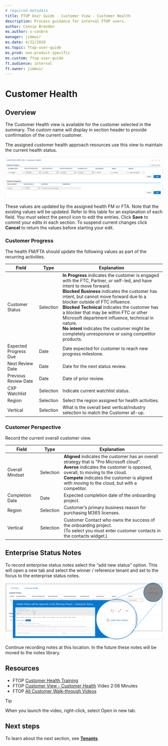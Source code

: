 ```yaml
---
# required metadata
title: FTOP User Guide - Customer View - Customer Health
description: Process guidance for internal FTOP users.
author: Connie Brenden
ms.author: v-conbre
manager: jimmuir
ms.date: 4/22/2020
ms.topic: ftop-user-guide
ms.prod: non-product-specific
ms.custom: ftop-user-guide
ft.audience: internal
ft.owner: jimmuir
---
```


# Customer Health

## Overview

The Customer Health view is available for the customer selected in the summary. The custom name will display in section header to provide confirmation of the current customer.

The assigned customer health approach resources use this view to maintain the current health status.

![customer-health.png](media/customer-view/customer-health-view/customer-health.png)

These values are updated by the assigned health FM or FTA. Note that the existing values will be updated. Refer to this table for an explanation of each field. You must select the pencil icon to edit the entries. Click **Save** to commit your edits in each section. To suspend current changes click **Cancel** to return the values before starting your edit.

### Customer Progress

The health FM/FTA should update the following values as part of the recurring activities.

|Field  |Type  |Explanation  |
|---------|---------|---------|
|Customer Status    |Selection         |**In Progress** indicates the customer is engaged with the FTC, Partner, or self-led, and have intent to move forward.<br>**Blocked Business** indicates the customer has intent, but cannot move forward due to a blocker outside of FTC influence.<br>**Blocked Technical** indicates the customer has a blocker that may be within FTC or other Microsoft department influence, technical in nature.<br>**No intent** indicates the customer might be completely unresponsive or using competitor products.         |
|Expected Progress Due  |Date         |Date expected for customer to reach new progress milestone.         |
|Next Review Date   |Date         |Date for the next status review.         |
|Previous Review Date    |Date         |Date of prior review.         |
|CXP Watchlist    |Selection         |Indicate current watchlist status.         |
|Region    |Selection         |Select the region assigned for health activities.          |
|Vertical    |Selection         |What is the overall best vertical/industry selection to match the Customer all-up.         |

### Customer Perspective

Record the current overall customer view.

|Field  |Type  |Explanation  |
|---------|---------|---------|
|Overall Mindset  |Selection         |**Aligned** indicates the customer has an overall strategy that is "Pro Microsoft cloud".<br>**Averse** indicates the customer is opposed, overall, to moving to the cloud.<br>**Compete** indicates the customer is aligned with moving to the cloud, but with a competitor.         |
|Completion Date  |Date         |Expected completion date of the onboarding project.         |
|Region   |Selection      |Customer’s primary  business reason for purchasing M365 licenses.         |
|Vertical   |Selection     |Customer Contact who owns the success of the onboarding project.<br>(To select you must enter customer contacts in the contacts widget.)   |

## Enterprise Status Notes

To record enterprise status notes select the “add new status” option. This will open a new tab and select the winner / reference tenant and set to the focus to the enterprise status notes.

![add-new-status.png](media/customer-view/customer-health-view/add-new-status.png "Add bew status")

Continue recording notes at this location. In the future these notes will be moved to the notes library.

## Resources

- FTOP [Customer Health Training](https://aka.ms/ftop/customertraining)
- FTOP [Customer View - Customer Health](https://aka.ms/AA895a0) Video 2:08 Minutes
- FTOP [All Customer Walk-through Videos](../ftop-user-guide/customer-view-videos.md)

>[!TIP]
>When you launch the video, right-click, select Open in new tab.

## Next steps

To learn about the next section, see [**Tenants**](customer-tenants.md).
